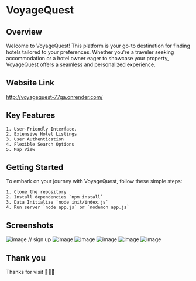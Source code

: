 
# VoyageQuest

## Overview
Welcome to VoyageQuest! This platform is your go-to destination for finding hotels tailored to your preferences. Whether you're a traveler seeking accommodation or a hotel owner eager to showcase your property, VoyageQuest offers a seamless and personalized experience.

## Website Link
http://voyagequest-77ga.onrender.com/

## Key Features
    1. User-Friendly Interface. 
    2. Extensive Hotel Listings
    3. User Authentication
    4. Flexible Search Options
    5. Map View

## Getting Started
To embark on your journey with VoyageQuest, follow these simple steps:

    1. Clone the repository
    2. Install dependencies `npm install`
    3. Data Initialize `node init/index.js`
    4. Run server `node app.js` or `nodemon app.js`

## Screenshots
![image](https://github.com/RKSRTX76/VoyageQuest/assets/79634846/91b73b9c-cc74-4ad0-9d60-559868ea0689)
// sign up
![image](https://github.com/RKSRTX76/VoyageQuest/assets/79634846/09b29e29-b0df-42ba-953e-3c8257e94b8c)
![image](https://github.com/RKSRTX76/VoyageQuest/assets/79634846/a01b044b-3c8f-435f-815f-fdf11d819434)
![image](https://github.com/RKSRTX76/VoyageQuest/assets/79634846/370e744e-6792-423e-be3d-ef599f5adecd)
![image](https://github.com/RKSRTX76/VoyageQuest/assets/79634846/a69ee488-6c26-48f0-b3da-26c4a67fcdb9)
![image](https://github.com/RKSRTX76/VoyageQuest/assets/79634846/a65d807b-7c8d-4087-b08f-0cb0dad6a686)









## Thank you
Thanks for visit 🙂😃😄





